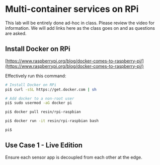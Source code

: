 # Multi-container services on RPi

This lab will be entirely done ad-hoc in class. Please review the video for information. We will add links here as the class goes on and as questions are asked.

## Install Docker on RPi

[https://www.raspberrypi.org/blog/docker-comes-to-raspberry-pi/](https://www.raspberrypi.org/blog/docker-comes-to-raspberry-pi/)

Effectively run this command:

```bash
# Install Docker on RPi
pi$ curl -sSL https://get.docker.com | sh

# Add docker to a non-root user
pi$ sudo usermod -aG docker pi

pi$ docker pull resin/rpi-raspbian

pi$ docker run -it resin/rpi-raspbian bash

pi$ 
```

## Use Case 1 - Live Edition

Ensure each sensor app is decoupled from each other at the edge.